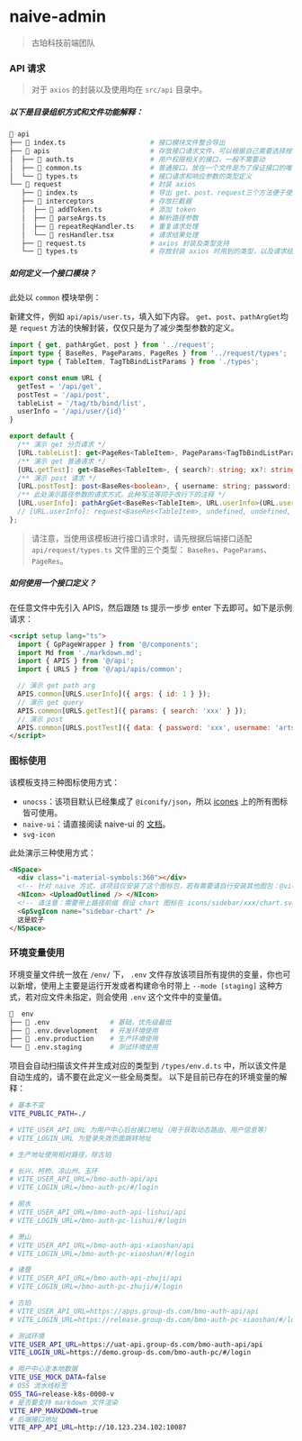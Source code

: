 # naive-admin

> 古珀科技前端团队

### API 请求

> 对于 `axios` 的封装以及使用均在 `src/api` 目录中。

##### 以下是目录组织方式和文件功能解释：

```bash
 api
├──  index.ts                     # 接口模块文件整合导出
├──  apis                         # 存放接口请求文件，可以根据自己需要选择按模块分割或者统一放在 common 文件中
│  ├──  auth.ts                   # 用户权限相关的接口，一般不需要动
│  ├──  common.ts                 # 普通接口，放在一个文件是为了保证接口的唯一性，避免重复定义
│  └──  types.ts                  # 接口请求和响应参数的类型定义
└──  request                      # 封装 axios
   ├──  index.ts                  # 导出 get、post、request三个方法便于使用
   ├──  interceptors              # 存放拦截器
   │  ├──  addToken.ts            # 添加 token
   │  ├──  parseArgs.ts           # 解析路径参数
   │  ├──  repeatReqHandler.ts    # 重复请求处理
   │  └──  resHandler.tsx         # 请求结果处理
   ├──  request.ts                # axios 封装及类型支持
   └──  types.ts                  # 存放封装 axios 时用到的类型，以及请求结果的基础形状和分页参数的基础形状
```

##### 如何定义一个接口模块？

此处以 `common` 模块举例：

新建文件，例如 `api/apis/user.ts`，填入如下内容。 `get`、`post`、`pathArgGet`均是 `request` 方法的快解封装，仅仅只是为了减少类型参数的定义。

```ts
import { get, pathArgGet, post } from '../request';
import type { BaseRes, PageParams, PageRes } from '../request/types';
import type { TableItem, TagTbBindListParams } from './types';

export const enum URL {
  getTest = '/api/get',
  postTest = '/api/post',
  tableList = '/tag/tb/bind/list',
  userInfo = '/api/user/{id}'
}

export default {
  /** 演示 get 分页请求 */
  [URL.tableList]: get<PageRes<TableItem>, PageParams<TagTbBindListParams>>(URL.tableList),
  /** 演示 get 普通请求 */
  [URL.getTest]: get<BaseRes<TableItem>, { search?: string; xx?: string }>(URL.getTest),
  /** 演示 post 请求 */
  [URL.postTest]: post<BaseRes<boolean>, { username: string; password: string }>(URL.postTest),
  /** 此处演示路径参数的请求方式，此种写法等同于改行下的注释 */
  [URL.userInfo]: pathArgGet<BaseRes<TableItem>, URL.userInfo>(URL.userInfo)
  // [URL.userInfo]: request<BaseRes<TableItem>, undefined, undefined, URL.userInfo>({ url: URL.userInfo })
};
```

> 请注意，当使用该模板进行接口请求时，请先根据后端接口适配 `api/request/types.ts` 文件里的三个类型： `BaseRes`、`PageParams`、`PageRes`。

##### 如何使用一个接口定义？

在任意文件中先引入 APIS，然后跟随 ts 提示一步步 enter 下去即可。如下是示例请求：

```html
<script setup lang="ts">
  import { GpPageWrapper } from '@/components';
  import Md from './markdown.md';
  import { APIS } from '@/api';
  import { URLS } from '@/api/apis/common';

  // 演示 get path arg
  APIS.common[URLS.userInfo]({ args: { id: 1 } });
  // 演示 get query
  APIS.common[URLS.getTest]({ params: { search: 'xxx' } });
  // 演示 post
  APIS.common[URLS.postTest]({ data: { password: 'xxx', username: 'artsmp' } });
</script>
```

### 图标使用

该模板支持三种图标使用方式：

- `unocss`：该项目默认已经集成了 `@iconify/json`，所以 [icones](https://icones.js.org/) 上的所有图标皆可使用。
- `naive-ui`：请直接阅读 naive-ui 的 [文档](https://www.naiveui.com/zh-CN/os-theme/components/icon)。
- `svg-icon`

此处演示三种使用方式：

```html
<NSpace>
  <div class="i-material-symbols:360"></div>
  <!-- 针对 naive 方式，该项目仅安装了这个图标包，若有需要请自行安装其他图包：@vicons/antd -->
  <NIcon> <UploadOutlined /> </NIcon>
  <!-- 请注意：需要带上路径前缀 假设 chart 图标在 icons/sidebar/xxx/chart.svg，则他的名字为 sidebar-xxx-chart -->
  <GpSvgIcon name="sidebar-chart" />
  这是蚊子
</NSpace>
```

### 环境变量使用

环境变量文件统一放在 `/env/` 下， `.env` 文件存放该项目所有提供的变量，你也可以新增，使用上主要是运行开发或者构建命令时带上 `--mode [staging]` 这种方式，若对应文件未指定，则会使用 `.env` 这个文件中的变量值。

```bash
  env
├──  .env               # 基础，优先级最低
├──  .env.development   # 开发环境使用
├──  .env.production    # 生产环境使用
└──  .env.staging       # 测试环境使用
```

项目会自动扫描该文件并生成对应的类型到 `/types/env.d.ts` 中，所以该文件是自动生成的，请不要在此定义一些全局类型。
以下是目前已存在的环境变量的解释：

```bash
# 基本不变
VITE_PUBLIC_PATH=./

# VITE_USER_API_URL 为用户中心后台接口地址（用于获取动态路由、用户信息等）
# VITE_LOGIN_URL 为登录失效页面跳转地址

# 生产地址使用相对路径，除古珀

# 长兴、柯桥、凉山州、玉环
# VITE_USER_API_URL=/bmo-auth-api/api
# VITE_LOGIN_URL=/bmo-auth-pc/#/login

# 丽水
# VITE_USER_API_URL=/bmo-auth-api-lishui/api
# VITE_LOGIN_URL=/bmo-auth-pc-lishui/#/login

# 萧山
# VITE_USER_API_URL=/bmo-auth-api-xiaoshan/api
# VITE_LOGIN_URL=/bmo-auth-pc-xiaoshan/#/login

# 诸暨
# VITE_USER_API_URL=/bmo-auth-api-zhuji/api
# VITE_LOGIN_URL=/bmo-auth-pc-zhuji/#/login

# 古珀
# VITE_USER_API_URL=https://apps.group-ds.com/bmo-auth-api/api
# VITE_LOGIN_URL=https://release.group-ds.com/bmo-auth-pc-xiaoshan/#/login

# 测试环境
VITE_USER_API_URL=https://uat-api.group-ds.com/bmo-auth-api/api
VITE_LOGIN_URL=https://demo.group-ds.com/bmo-auth-pc/#/login

# 用户中心走本地数据
VITE_USE_MOCK_DATA=false
# OSS 流水线标签
OSS_TAG=release-k8s-0000-v
# 是否要支持 markdown 文件渲染
VITE_APP_MARKDOWN=true
# 后端接口地址
VITE_APP_API_URL=http://10.123.234.102:10087
```
